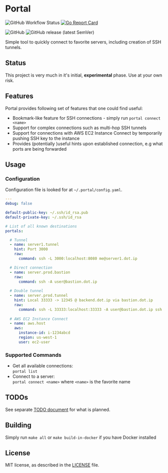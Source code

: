 # Portal


![GitHub Workflow Status](https://img.shields.io/github/workflow/status/alexejk/portal/Build)
[![Go Report Card](https://goreportcard.com/badge/alexejk.io/portal)](https://goreportcard.com/report/alexejk.io/portal)

![GitHub](https://img.shields.io/github/license/alexejk/portal)
![GitHub release (latest SemVer)](https://img.shields.io/github/v/release/alexejk/portal)

Simple tool to quickly connect to favorite servers, including creation of SSH tunnels.

## Status

This project is very much in it's initial,  **experimental** phase. Use at your own risk.

## Features

Portal provides following set of features that one could find useful:

* Bookmark-like feature for SSH connections - simply run `portal connect <name>`
* Support for complex connections such as multi-hop SSH tunnels
* Support for connections with AWS EC2 Instance Connect by temporarily pushing SSH key to the instance
* Provides (potentially )useful hints upon established connection, e.g what ports are being forwarded 

## Usage

### Configuration

Configuration file is looked for at `~/.portal/config.yaml`. 

```yaml
---
debug: false

default-public-key: ~/.ssh/id_rsa.pub
default-private-key: ~/.ssh/id_rsa

# List of all known destinations
portals:

  # Tunnel
  - name: server1.tunnel
    hint: Port 3000
    raw:
      command: ssh -L 3000:localhost:8080 me@server1.dot.ip

  # Direct connection
  - name: server.prod.bastion
    raw:
      command: ssh -A user@bastion.dot.ip
  
  # Double tunnel
  - name: server.prod.tunnel
    hint: Local 33333 -> 12345 @ backend.dot.ip via bastion.dot.ip
    raw:
      command: ssh -L 33333:localhost:33333 -A user@bastion.dot.ip ssh -L 33333:localhost:12345 -A user@backend.dot.ip
  
  # AWS EC2 Instance Connect
  - name: aws.host
    aws:
      instance-id: i-1234abcd
      region: us-west-1
      user: ec2-user
```

### Supported Commands

* Get all available connections:  
  `portal list`
* Connect to a server:  
  `portal connect <name>` where `<name>` is the favorite name

## TODOs

See separate [TODO document](TODO.md) for what is planned.  

## Building

Simply run `make all` or `make build-in-docker` if you have Docker installed 

## License

MIT license, as described in the [LICENSE](LICENSE) file.
